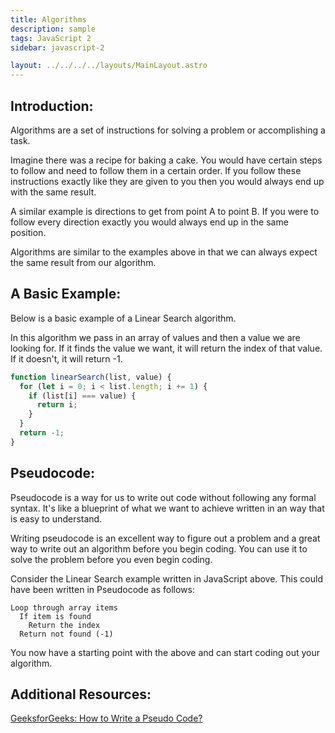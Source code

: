 ```yaml
---
title: Algorithms
description: sample
tags: JavaScript 2
sidebar: javascript-2

layout: ../../../../layouts/MainLayout.astro
---
```


## Introduction:

Algorithms are a set of instructions for solving a problem or accomplishing a task.

Imagine there was a recipe for baking a cake. You would have certain steps to follow and need to follow them in a certain order. If you follow these instructions exactly like they are given to you then you would always end up with the same result.

A similar example is directions to get from point A to point B. If you were to follow every direction exactly you would always end up in the same position.

Algorithms are similar to the examples above in that we can always expect the same result from our algorithm.

## A Basic Example:

Below is a basic example of a Linear Search algorithm.

In this algorithm we pass in an array of values and then a value we are looking for. If it finds the value we want, it will return the index of that value. If it doesn't, it will return -1.

```js
function linearSearch(list, value) {
  for (let i = 0; i < list.length; i += 1) {
    if (list[i] === value) {
      return i;
    }
  }
  return -1;
}
```

## Pseudocode:

Pseudocode is a way for us to write out code without following any formal syntax. It's like a blueprint of what we want to achieve written in an way that is easy to understand.

Writing pseudocode is an excellent way to figure out a problem and a great way to write out an algorithm before you begin coding. You can use it to solve the problem before you even begin coding.

Consider the Linear Search example written in JavaScript above. This could have been written in Pseudocode as follows:

```
Loop through array items
  If item is found
    Return the index
  Return not found (-1)
```

You now have a starting point with the above and can start coding out your algorithm.

## Additional Resources:

[GeeksforGeeks: How to Write a Pseudo Code?](https://www.geeksforgeeks.org/how-to-write-a-pseudo-code/)
